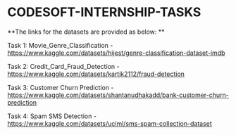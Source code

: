 # CODESOFT-INTERNSHIP-TASKS

**The links for the datasets are provided as below: **

Task 1: Movie_Genre_Classification - https://www.kaggle.com/datasets/hijest/genre-classification-dataset-imdb

Task 2: Credit_Card_Fraud_Detection - https://www.kaggle.com/datasets/kartik2112/fraud-detection

Task 3: Customer Churn Prediction - https://www.kaggle.com/datasets/shantanudhakadd/bank-customer-churn-prediction

Task 4: Spam SMS Detection - https://www.kaggle.com/datasets/uciml/sms-spam-collection-dataset
